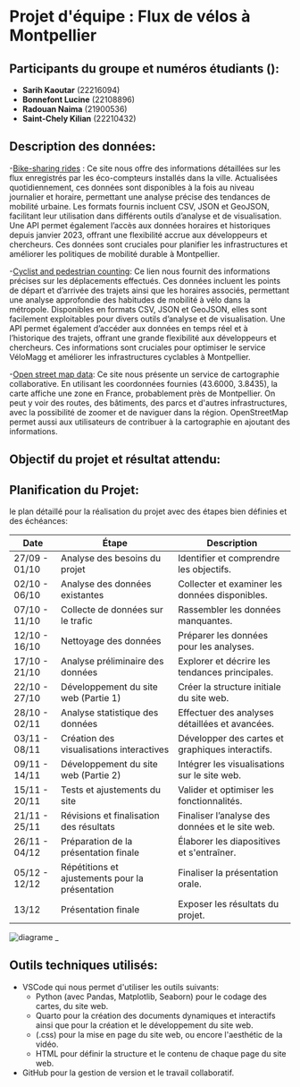 # Projet d'équipe : Flux de vélos à Montpellier
 

## Participants du groupe et numéros étudiants ():

- **Sarih Kaoutar** (22216094)
- **Bonnefont Lucine** (22108896)
- **Radouan Naima** (21900536)
- **Saint-Chely Kilian** (22210432)

## Description des données:
-[Bike-sharing rides](https://data.montpellier3m.fr/dataset/courses-des-velos-velomagg-de-montpellier-mediterranee-metropole) :
Ce site nous offre des informations détaillées sur les flux enregistrés par les éco-compteurs installés dans la ville. Actualisées quotidiennement, ces données sont disponibles à la fois au niveau journalier et horaire, permettant une analyse précise des tendances de mobilité urbaine. Les formats fournis incluent CSV, JSON et GeoJSON, facilitant leur utilisation dans différents outils d’analyse et de visualisation. Une API permet également l’accès aux données horaires et historiques depuis janvier 2023, offrant une flexibilité accrue aux développeurs et chercheurs. Ces données sont cruciales pour planifier les infrastructures et améliorer les politiques de mobilité durable à Montpellier.  


-[Cyclist and pedestrian counting](https://data.montpellier3m.fr/dataset/comptages-velo-et-pieton-issus-des-compteurs-de-velo):
Ce lien nous fournit des informations précises sur les déplacements effectués. Ces données incluent les points de départ et d’arrivée des trajets ainsi que les horaires associés, permettant une analyse approfondie des habitudes de mobilité à vélo dans la métropole. Disponibles en formats CSV, JSON et GeoJSON, elles sont facilement exploitables pour divers outils d’analyse et de visualisation. Une API permet également d’accéder aux données en temps réel et à l’historique des trajets, offrant une grande flexibilité aux développeurs et chercheurs. Ces informations sont cruciales pour optimiser le service VéloMagg et améliorer les infrastructures cyclables à Montpellier.  


-[Open street map data](https://www.openstreetmap.org/#map=11/43.6000/3.8435):
Ce site nous présente un service de cartographie collaborative. En utilisant les coordonnées fournies (43.6000, 3.8435), la carte affiche une zone en France, probablement près de Montpellier. On peut y voir des routes, des bâtiments, des parcs et d'autres infrastructures, avec la possibilité de zoomer et de naviguer dans la région. OpenStreetMap permet aussi aux utilisateurs de contribuer à la cartographie en ajoutant des informations.


## Objectif du projet et résultat attendu:

## Planification du Projet:

le plan détaillé pour la réalisation du projet avec des étapes bien définies et des échéances:



| Date         | Étape                                        | Description                                      |
|--------------|----------------------------------------------|--------------------------------------------------|
| 27/09 - 01/10 | Analyse des besoins du projet                | Identifier et comprendre les objectifs.          |
| 02/10 - 06/10 | Analyse des données existantes              | Collecter et examiner les données disponibles.                 |
| 07/10 - 11/10 | Collecte de données sur le trafic           | Rassembler les données manquantes.                |
| 12/10 - 16/10 | Nettoyage des données                       | Préparer les données pour les analyses.           |
| 17/10 - 21/10 | Analyse préliminaire des données            | Explorer et décrire les tendances principales.    |
| 22/10 - 27/10 | Développement du site web (Partie 1)        | Créer la structure initiale du site web.          |
| 28/10 - 02/11 | Analyse statistique des données             | Effectuer des analyses détaillées et avancées.    |
| 03/11 - 08/11 | Création des visualisations interactives    | Développer des cartes et graphiques interactifs.  |
| 09/11 - 14/11 | Développement du site web (Partie 2)        | Intégrer les visualisations sur le site web.      |
| 15/11 - 20/11 | Tests et ajustements du site                | Valider et optimiser les fonctionnalités.         |
| 21/11 - 25/11 | Révisions et finalisation des résultats     | Finaliser l’analyse des données et le site web.   |
| 26/11 - 04/12 | Préparation de la présentation finale       | Élaborer les diapositives et s'entraîner.         |
| 05/12 - 12/12 | Répétitions et ajustements pour la présentation | Finaliser la présentation orale.              |
| 13/12        | Présentation finale                          | Exposer les résultats du projet.                  |

![diagrame _](https://github.com/user-attachments/assets/683777be-babb-4a3c-b245-81593ed0e9c3)


## Outils techniques utilisés:
- VSCode qui nous permet d'utiliser les outils suivants:
   - Python (avec Pandas, Matplotlib, Seaborn) pour le codage des cartes, du site web.
   - Quarto pour la création des documents dynamiques et interactifs ainsi que pour la création et le développement du site web.
   - (.css) pour la mise en page du site web, ou encore l'aesthétic de la vidéo.
   - HTML pour définir la structure et le contenu de chaque page du site web.
- GitHub pour la gestion de version et le travail collaboratif.

